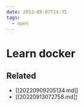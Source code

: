 ```yaml
---
date: 2022-09-07T14:35
tags:
  - open
---
```


# Learn docker

## Related

- [[20220909205134.md]]
- [[20220913072758.md]]

